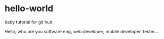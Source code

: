 # hello-world
baby tutorial for git hub


Hello, who are you software eng, web developer, mobile developer, tester....

